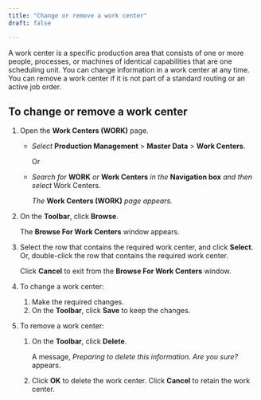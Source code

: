 ```yaml
---
title: "Change or remove a work center"
draft: false

---
```


A work center is a specific production area that consists of one or more people, processes, or machines of identical capabilities that are one scheduling unit. You can change information in a work center at any time. You can remove a work center if it is not part of a standard routing or an active job order.

## To change or remove a work center

1.  Open the **Work Centers (WORK)** page.
    -  *Select* **Production Management** > **Master Data** > **Work Centers**.

        Or

    -  *Search for* **WORK** *or* **Work Centers** *in the* **Navigation box** *and then select* Work Centers.

       *The* **Work Centers (WORK)** *page appears.*

1.  On the **Toolbar**, click **Browse**.

    The **Browse For Work Centers** window appears.

2.  Select the row that contains the required work center, and click **Select**. Or, double-click the row that contains the required work center.

    Click **Cancel** to exit from the **Browse For Work Centers** window.

3.  To change a work center:
    1.  Make the required changes.
    1.  On the **Toolbar**, click **Save** to keep the changes.
2.  To remove a work center:
    1.  On the **Toolbar**, click **Delete**.

        A message, *Preparing to delete this information. Are you sure?* appears.

    2.  Click **OK** to delete the work center. Click **Cancel** to retain the work center.